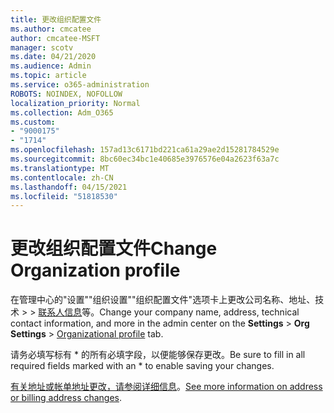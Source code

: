 ```yaml
---
title: 更改组织配置文件
ms.author: cmcatee
author: cmcatee-MSFT
manager: scotv
ms.date: 04/21/2020
ms.audience: Admin
ms.topic: article
ms.service: o365-administration
ROBOTS: NOINDEX, NOFOLLOW
localization_priority: Normal
ms.collection: Adm_O365
ms.custom:
- "9000175"
- "1714"
ms.openlocfilehash: 157ad13c6171bd221ca61a29ae2d15281784529e
ms.sourcegitcommit: 8bc60ec34bc1e40685e3976576e04a2623f63a7c
ms.translationtype: MT
ms.contentlocale: zh-CN
ms.lasthandoff: 04/15/2021
ms.locfileid: "51818530"
---
```

# <a name="change-organization-profile"></a><span data-ttu-id="87911-102">更改组织配置文件</span><span class="sxs-lookup"><span data-stu-id="87911-102">Change Organization profile</span></span>

<span data-ttu-id="87911-103">在管理中心的"设置""组织设置""组织配置文件"选项卡上更改公司名称、地址、技术  >    >  [联系人信息](https://admin.microsoft.com/AdminPortal/Home#/Settings/OrganizationProfile/:/Settings/L1/OrganizationInformation)等。</span><span class="sxs-lookup"><span data-stu-id="87911-103">Change your company name, address, technical contact information, and more in the admin center on the **Settings** > **Org Settings** > [Organizational profile](https://admin.microsoft.com/AdminPortal/Home#/Settings/OrganizationProfile/:/Settings/L1/OrganizationInformation) tab.</span></span>

<span data-ttu-id="87911-104">请务必填写标有 \* 的所有必填字段，以便能够保存更改。</span><span class="sxs-lookup"><span data-stu-id="87911-104">Be sure to fill in all required fields marked with an \* to enable saving your changes.</span></span>

<span data-ttu-id="87911-105">[有关地址或帐单地址更改，请参阅详细信息](https://docs.microsoft.com/microsoft-365/admin/manage/change-address-contact-and-more)。</span><span class="sxs-lookup"><span data-stu-id="87911-105">[See more information on address or billing address changes](https://docs.microsoft.com/microsoft-365/admin/manage/change-address-contact-and-more).</span></span>

